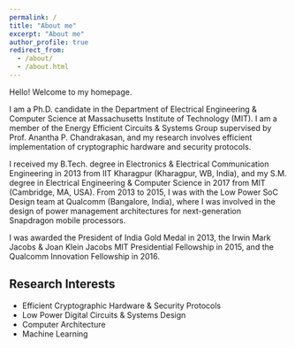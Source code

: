 ```yaml
---
permalink: /
title: "About me"
excerpt: "About me"
author_profile: true
redirect_from: 
  - /about/
  - /about.html
---
```


Hello! Welcome to my homepage.

I am a Ph.D. candidate in the Department of Electrical Engineering & Computer Science at Massachusetts Institute of Technology (MIT). I am a member of the Energy Efficient Circuits & Systems Group supervised by Prof. Anantha P. Chandrakasan, and my research involves efficient implementation of cryptographic hardware and security protocols.

I received my B.Tech. degree in Electronics & Electrical Communication Engineering in 2013 from IIT Kharagpur (Kharagpur, WB, India), and my S.M. degree in Electrical Engineering & Computer Science in 2017 from MIT (Cambridge, MA, USA). From 2013 to 2015, I was with the Low Power SoC Design team at Qualcomm (Bangalore, India), where I was involved in the design of power management architectures for next-generation Snapdragon mobile processors.

I was awarded the President of India Gold Medal in 2013, the Irwin Mark Jacobs & Joan Klein Jacobs MIT Presidential Fellowship in 2015, and the Qualcomm Innovation Fellowship in 2016.

Research Interests
------------------
* Efficient Cryptographic Hardware & Security Protocols
* Low Power Digital Circuits & Systems Design
* Computer Architecture
* Machine Learning




